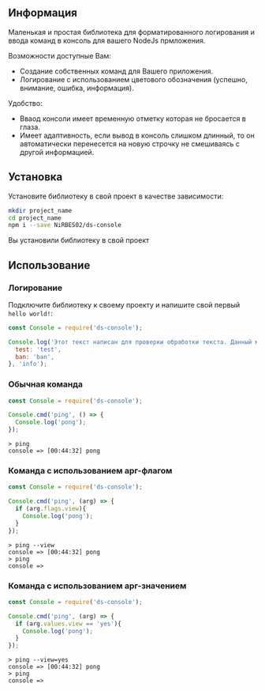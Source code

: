## Информация
Маленькая и простая библиотека для форматированного логирования и ввода команд в консоль для вашего NodeJs прмложения.

Возможности доступные Вам:
- Создание собственных команд для Вашего приложения.
- Логирование с использованием цветового обозначения (успешно, внимание, ошибка, информация).

Удобство:
- Вваод консоли имеет временную отметку которая не бросается в глаза.
- Имеет адаптивность, если вывод в консоль слишком длинный, то он автоматически перенесется на новую строчку не смешиваясь с другой информацией.

## Установка
Установите библиотеку в свой проект в качестве зависимости:
```bash
mkdir project_name
cd project_name
npm i --save NiRBES02/ds-console
```
Вы установили библиотеку в свой проект

## Использование
### Логирование
Подключите библиотеку к своему проекту и напишите свой первый `hello world!`:
```js
const Console = require('ds-console');

Console.log('Этот текст написан для проверки обработки текста. Данный метод принимает не только строку, такде булевые значения: ', true, false, 'цифры: ', 1, 2, 3, 'и объекты:', {
  test: 'test',
  ban: 'ban',
}, 'info');
```
### Обычная команда
```js
const Console = require('ds-console');

Console.cmd('ping', () => {
  Console.log('pong');
});
```
```
> ping
console => [00:44:32] pong
```

### Команда с использованием арг-флагом
```js
const Console = require('ds-console');

Console.cmd('ping', (arg) => {
  if (arg.flags.view){
    Console.log('pong');
  }
});
```
```
> ping --view
console => [00:44:32] pong
> ping
console => 
```

### Команда с использованием арг-значением
```js
const Console = require('ds-console');

Console.cmd('ping', (arg) => {
  if (arg.values.view == 'yes'){
    Console.log('pong');
  }
});
```
```
> ping --view=yes
console => [00:44:32] pong
> ping
console => 
```
